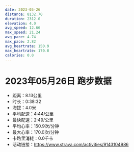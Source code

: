 ```yaml
---
date: 2023-05-26
distance: 8132.70
duration: 2312.0
elevation: 4.0
avg_speed: 12.66
max_speed: 21.24
avg_pace: 4.74
max_pace: 2.82
avg_heartrate: 150.9
max_heartrate: 170.0
calories: 0.0
---
```


# 2023年05月26日 跑步数据

- 距离：8.13公里
- 时长：0:38:32
- 海拔：4.0米
- 平均配速：4:44/公里
- 最快配速：2:49/公里
- 平均心率：150.9次/分钟
- 最大心率：170.0次/分钟
- 卡路里消耗：0.0千卡
- 活动链接：https://www.strava.com/activities/9143104986

